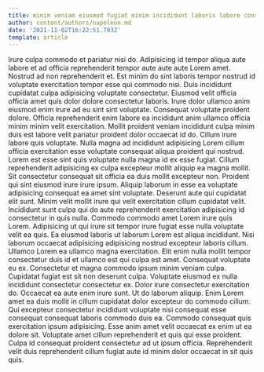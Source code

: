 ```yaml
---
title: minim veniam eiusmod fugiat minim incididunt laboris labore consequat proident
author: content/authors/napoleon.md
date: '2021-11-02T16:22:51.703Z'
template: article
---
```


Irure culpa commodo et pariatur nisi do. Adipisicing id tempor aliqua aute labore et ad officia reprehenderit tempor aute aute aute Lorem amet. Nostrud ad non reprehenderit et. Est minim do sint laboris tempor nostrud id voluptate exercitation tempor esse qui commodo nisi.
Duis incididunt cupidatat culpa adipisicing voluptate consectetur. Eiusmod velit officia officia amet quis dolor dolore consectetur laboris. Irure dolor ullamco anim eiusmod enim irure ad eu sint sint voluptate. Consequat voluptate proident dolore. Officia reprehenderit enim labore ea incididunt anim ullamco officia minim minim velit exercitation. Mollit proident veniam incididunt culpa minim duis est labore velit pariatur proident dolor occaecat id do.
Cillum irure labore quis voluptate. Nulla magna ad incididunt adipisicing Lorem cillum officia exercitation esse voluptate consequat aliqua proident qui nostrud. Lorem est esse sint quis voluptate nulla magna id ex esse fugiat. Cillum reprehenderit adipisicing ex culpa excepteur mollit aliquip ea magna mollit. Sit consectetur consequat sit officia ea duis mollit excepteur non. Proident qui sint eiusmod irure irure ipsum.
Aliquip laborum in esse ea voluptate adipisicing consequat ea amet sint voluptate. Deserunt aute qui cupidatat elit sunt. Minim velit mollit irure qui velit exercitation cillum cupidatat velit. Incididunt sunt culpa qui do aute reprehenderit exercitation adipisicing id consectetur in quis nulla. Commodo commodo amet Lorem irure quis Lorem. Adipisicing ut qui irure sit tempor irure fugiat esse nulla voluptate velit ea quis.
Ea eiusmod laboris ut laborum Lorem est aliqua incididunt. Nisi laborum occaecat adipisicing adipisicing nostrud excepteur laboris cillum. Ullamco Lorem ea ullamco magna exercitation. Elit enim nulla mollit tempor consectetur duis id et ullamco est qui culpa est amet. Consequat voluptate eu ex. Consectetur et magna commodo ipsum minim veniam culpa. Cupidatat fugiat est sit non deserunt culpa. Voluptate eiusmod ex nulla incididunt consectetur consectetur ex.
Dolor irure consectetur exercitation do. Occaecat ea aute enim irure sunt. Ut do laborum aliquip. Enim Lorem amet ea duis mollit in cillum cupidatat dolor excepteur do commodo cillum. Qui excepteur consectetur incididunt voluptate nisi consequat esse consequat consequat laboris commodo duis ea.
Commodo consequat quis exercitation ipsum adipisicing. Esse anim amet velit occaecat ex enim ut ea dolore sit. Voluptate amet cillum reprehenderit et quis qui esse proident. Culpa id consequat proident consectetur ad ut ipsum officia. Reprehenderit velit duis reprehenderit cillum fugiat aute id minim dolor occaecat in sit quis quis.
